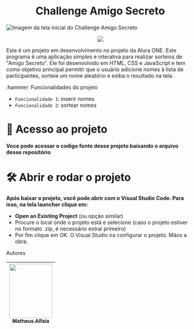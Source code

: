 <h1 align="center"> Challenge Amigo Secreto </h1>

![Imagem da tela inicial do Challenge Amigo Secreto](https://github.com/user-attachments/assets/240c4611-6056-4cbb-9397-03fac32fe4bc)
<p align="center">
  <img loading="lazy" src="http://img.shields.io/static/v1?label=STATUS&message=EM%20DESENVOLVIMENTO&color=GREEN&style=for-the-badge"/>
</p>
Este é um projeto em desenvolvimento no projeto da Alura ONE. Este programa é uma aplicação simples e interativa para realizar sorteios de "Amigo Secreto". Ele foi desenvolvido em HTML, CSS e JavaScript e tem como objetivo principal permitir que o usuário adicione nomes à lista de participantes, sorteie um nome aleatório e exiba o resultado na tela.
<p></p>
 :hammer: Funcionalidades do projeto

- `Funcionalidade 1`: inserir nomes
- `Funcionalidade 2`: sortear nomes

# 📁 Acesso ao projeto

**Voce pode acessar o codigo fonte desse projeto baixando o arquivo desse repositório**

# 🛠️ Abrir e rodar o projeto

**Após baixar o projeto, você pode abrir com o Visual Studio Code. Para isso, na tela launcher clique em:**
  - **Open an Existing Project** (ou opção similar)
  - Procure o local onde o projeto está e selecione (caso o projeto estiver no formato .zip, é necessário extrai primeiro)
  - Por fim clique em OK.
O Visual Studio ira configurar o projeto. Mãos a obra.

 Autores

| [<img loading="lazy" src="https://github.com/user-attachments/assets/9b35f9c4-4acc-44a7-8804-5083048130cd" width=115 height=145><br><sub>Matheus Alfaia</sub>](https://github.com/Matheus-Alfaia)|
| :---: |

